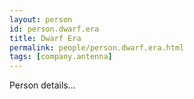```yaml
---
layout: person
id: person.dwarf.era
title: Dwarf Era
permalink: people/person.dwarf.era.html
tags: [company.antenna]
---
```


Person details...